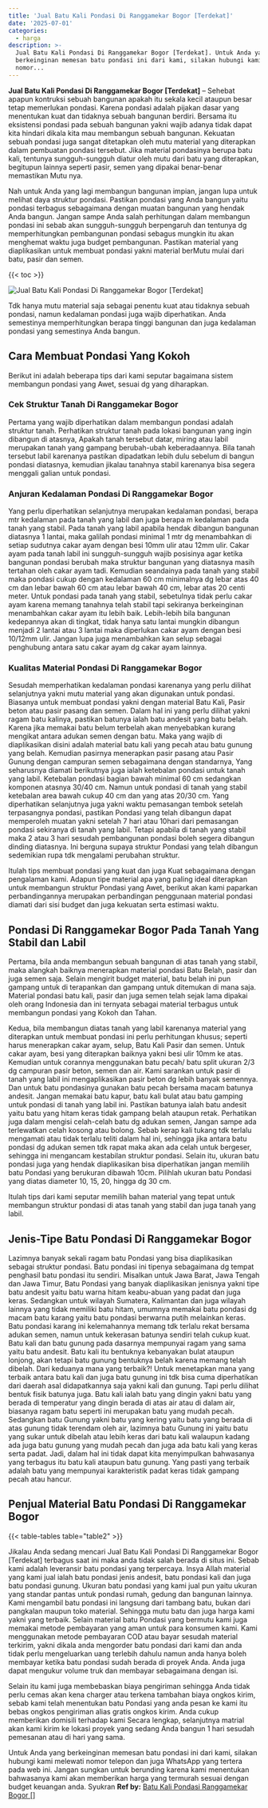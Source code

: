 ```yaml
---
title: 'Jual Batu Kali Pondasi Di Ranggamekar Bogor [Terdekat]'
date: '2025-07-01'
categories:
  - harga
description: >-
  Jual Batu Kali Pondasi Di Ranggamekar Bogor [Terdekat]. Untuk Anda yang
  berkeinginan memesan batu pondasi ini dari kami, silakan hubungi kami melewati
  nomor...
---
```


**Jual Batu Kali Pondasi Di Ranggamekar Bogor \[Terdekat\]** – Sehebat apapun kontruksi sebuah bangunan apakah itu sekala kecil ataupun besar tetap memerlukan pondasi. Karena pondasi adalah pijakan dasar yang menentukan kuat dan tidaknya sebuah bangunan berdiri. Bersama itu eksistensi pondasi pada sebuah bangunan yakni wajib adanya tidak dapat kita hindari dikala kita mau membangun sebuah bangunan. Kekuatan sebuah pondasi juga sangat ditetapkan oleh mutu material yang diterapkan dalam pembuatan pondasi tersebut. Jika material pondasinya berupa batu kali, tentunya sungguh-sungguh diatur oleh mutu dari batu yang diterapkan, begitupun lainnya seperti pasir, semen yang dipakai benar-benar memastikan Mutu nya.

Nah untuk Anda yang lagi membangun bangunan impian, jangan lupa untuk melihat daya struktur pondasi. Pastikan pondasi yang Anda bangun yaitu pondasi terbagus sebagaimana dengan muatan bangunan yang hendak Anda bangun. Jangan sampe Anda salah perhitungan dalam membangun pondasi ini sebab akan sungguh-sungguh berpengaruh dan tentunya dg memperhitungkan pembangunan pondasi sebagus mungkin itu akan menghemat waktu juga budget pembangunan. Pastikan material yang diaplikasikan untuk membuat pondasi yakni material berMutu mulai dari batu, pasir dan semen.

{{< toc >}}

![Jual Batu Kali Pondasi Di Ranggamekar Bogor [Terdekat]](/images/jual-batu-kali-33.png)

Tdk hanya mutu material saja sebagai penentu kuat atau tidaknya sebuah pondasi, namun kedalaman pondasi juga wajib diperhatikan. Anda semestinya memperhitungkan berapa tinggi bangunan dan juga kedalaman pondasi yang semestinya Anda bangun.

## Cara Membuat Pondasi Yang Kokoh

Berikut ini adalah beberapa tips dari kami seputar bagaimana sistem membangun pondasi yang Awet, sesuai dg yang diharapkan.

### Cek Struktur Tanah Di Ranggamekar Bogor

Pertama yang wajib diperhatikan dalam membangun pondasi adalah struktur tanah. Perhatikan struktur tanah pada lokasi bangunan yang ingin dibangun di atasnya, Apakah tanah tersebut datar, miring atau labil merupakan tanah yang gampang berubah-ubah keberadaannya. Bila tanah tersebut labil karenanya pastikan dipadatkan lebih dulu sebelum di bangun pondasi diatasnya, kemudian jikalau tanahnya stabil karenanya bisa segera menggali galian untuk pondasi.

### Anjuran Kedalaman Pondasi Di Ranggamekar Bogor

Yang perlu diperhatikan selanjutnya merupakan kedalaman pondasi, berapa mtr kedalaman pada tanah yang labil dan juga berapa m kedalaman pada tanah yang stabil. Pada tanah yang labil apabila hendak dibangun bangunan diatasnya 1 lantai, maka galilah pondasi minimal 1 mtr dg menambahkan di setiap sudutnya cakar ayam dengan besi 10mm ulir atau 12mm ulir. Cakar ayam pada tanah labil ini sungguh-sungguh wajib posisinya agar ketika bangunan pondasi berubah maka struktur bangunan yang diatasnya masih tertahan oleh cakar ayam tadi. Kemudian seandainya pada tanah yang stabil maka pondasi cukup dengan kedalaman 60 cm minimalnya dg lebar atas 40 cm dan lebar bawah 60 cm atau lebar bawah 40 cm, lebar atas 20 centi meter. Untuk pondasi pada tanah yang stabil, sebetulnya tidak perlu cakar ayam karena memang tanahnya telah stabil tapi sekiranya berkeinginan menambahkan cakar ayam itu lebih baik. Lebih-lebih bila bangunan kedepannya akan di tingkat, tidak hanya satu lantai mungkin dibangun menjadi 2 lantai atau 3 lantai maka diperlukan cakar ayam dengan besi 10/12mm ulir. Jangan lupa juga menambahkan kan selup sebagai penghubung antara satu cakar ayam dg cakar ayam lainnya.

### Kualitas Material Pondasi Di Ranggamekar Bogor

Sesudah memperhatikan kedalaman pondasi karenanya yang perlu dilihat selanjutnya yakni mutu material yang akan digunakan untuk pondasi. Biasanya untuk membuat pondasi yakni dengan material Batu Kali, Pasir beton atau pasir pasang dan semen. Dalam hal ini yang perlu dilihat yakni ragam batu kalinya, pastikan batunya ialah batu andesit yang batu belah. Karena jika memakai batu belum terbelah akan menyebabkan kurang mengikat antara adukan semen dengan batu. Maka yang wajib di diaplikasikan disini adalah material batu kali yang pecah atau batu gunung yang belah. Kemudian pasirnya menerapkan pasir pasang atau Pasir Gunung dengan campuran semen sebagaimana dengan standarnya, Yang seharusnya diamati berikutnya juga ialah ketebalan pondasi untuk tanah yang labil. Ketebalan pondasi bagian bawah minimal 60 cm sedangkan komponen atasnya 30/40 cm. Namun untuk pondasi di tanah yang stabil ketebalan area bawah cukup 40 cm dan yang atas 20/30 cm. Yang diperhatikan selanjutnya juga yakni waktu pemasangan tembok setelah terpasangnya pondasi, pastikan Pondasi yang telah dibangun dapat memperoleh muatan yakni setelah 7 hari atau 10hari dari pemasangan pondasi sekiranya di tanah yang labil. Tetapi apabila di tanah yang stabil maka 2 atau 3 hari sesudah pembangunan pondasi boleh segera dibangun dinding diatasnya. Ini berguna supaya struktur Pondasi yang telah dibangun sedemikian rupa tdk mengalami perubahan struktur.

Itulah tips membuat pondasi yang kuat dan juga Kuat sebagaimana dengan pengalaman kami. Adapun tipe material apa yang paling ideal diterapkan untuk membangun struktur Pondasi yang Awet, berikut akan kami paparkan perbandingannya merupakan perbandingan penggunaan material pondasi diamati dari sisi budget dan juga kekuatan serta estimasi waktu.

## Pondasi Di Ranggamekar Bogor Pada Tanah Yang Stabil dan Labil

Pertama, bila anda membangun sebuah bangunan di atas tanah yang stabil, maka alangkah baiknya menerapkan material pondasi Batu Belah, pasir dan juga semen saja. Selain mengirit budget material, batu belah ini pun gampang untuk di terapankan dan gampang untuk ditemukan di mana saja. Material pondasi batu kali, pasir dan juga semen telah sejak lama dipakai oleh orang Indonesia dan ini ternyata sebagai material terbagus untuk membangun pondasi yang Kokoh dan Tahan.

Kedua, bila membangun diatas tanah yang labil karenanya material yang diterapkan untuk membuat pondasi ini perlu perhitungan khusus; seperti harus menerapkan cakar ayam, selup, Batu Kali Pasir dan semen. Untuk cakar ayam, besi yang diterapkan baiknya yakni besi ulir 10mm ke atas. Kemudian untuk corannya menggunakan batu pecah/ batu split ukuran 2/3 dg campuran pasir beton, semen dan air. Kami sarankan untuk pasir di tanah yang labil ini mengaplikasikan pasir beton dg lebih banyak semennya. Dan untuk batu pondasinya gunakan batu pecah bersama macam batunya andesit. Jangan memakai batu kapur, batu kali bulat atau batu gamping untuk pondasi di tanah yang labil ini. Pastikan batunya ialah batu andesit yaitu batu yang hitam keras tidak gampang belah ataupun retak. Perhatikan juga dalam mengisi celah-celah batu dg adukan semen, Jangan sampe ada terlewatkan celah kosong atau bolong. Sebab kerap kali tukang tdk terlalu mengamati atau tidak terlalu teliti dalam hal ini, sehingga jika antara batu pondasi dg adukan semen tdk rapat maka akan ada celah untuk bergeser, sehingga ini mengancam kestabilan struktur pondasi. Selain itu, ukuran batu pondasi juga yang hendak diaplikasikan bisa diperhatikan jangan memilih batu Pondasi yang berukuran dibawah 10cm. Pilihlah ukuran batu Pondasi yang diatas diameter 10, 15, 20, hingga dg 30 cm.

Itulah tips dari kami seputar memilih bahan material yang tepat untuk membangun struktur pondasi di atas tanah yang stabil dan juga tanah yang labil.

## Jenis-Tipe Batu Pondasi Di Ranggamekar Bogor

Lazimnya banyak sekali ragam batu Pondasi yang bisa diaplikasikan sebagai struktur pondasi. Batu pondasi ini tipenya sebagaimana dg tempat penghasil batu pondasi itu sendiri. Misalkan untuk Jawa Barat, Jawa Tengah dan Jawa Timur, Batu Pondasi yang banyak diaplikasikan jenisnya yakni tipe batu andesit yaitu batu warna hitam keabu-abuan yang padat dan juga keras. Sedangkan untuk wilayah Sumatera, Kalimantan dan juga wilayah lainnya yang tidak memiliki batu hitam, umumnya memakai batu pondasi dg macam batu karang yaitu batu pondasi berwarna putih melainkan keras. Batu pondasi karang ini kelemahannya memang tdk terlalu rekat bersama adukan semen, namun untuk kekerasan batunya sendiri telah cukup kuat. Batu kali dan batu gunung pada dasarnya mempunyai ragam yang sama yaitu batu andesit. Batu kali itu bentuknya kebanyakan bulat ataupun lonjong, akan tetapi batu gunung bentuknya belah karena memang telah dibelah. Dari keduanya mana yang terbaik?! Untuk menetapkan mana yang terbaik antara batu kali dan juga batu gunung ini tdk bisa cuma diperhatikan dari daerah asal didapatkannya saja yakni kali dan gunung. Tapi perlu dilihat bentuk fisik batunya juga. Batu kali ialah batu yang dingin yakni batu yang berada di temperatur yang dingin berada di atas air atau di dalam air, biasanya ragam batu seperti ini merupakan batu yang mudah pecah. Sedangkan batu Gunung yakni batu yang kering yaitu batu yang berada di atas gunung tidak terendam oleh air, lazimnya batu Gunung ini yaitu batu yang sukar untuk dibelah atau lebih keras dari batu kali walaupun kadang ada juga batu gunung yang mudah pecah dan juga ada batu kali yang keras serta padat. Jadi, dalam hal ini tidak dapat kita menyimpulkan bahwasanya yang terbagus itu batu kali ataupun batu gunung. Yang pasti yang terbaik adalah batu yang mempunyai karakteristik padat keras tidak gampang pecah atau hancur.

## Penjual Material Batu Pondasi Di Ranggamekar Bogor

{{< table-tables table="table2" >}}

Jikalau Anda sedang mencari Jual Batu Kali Pondasi Di Ranggamekar Bogor \[Terdekat\] terbagus saat ini maka anda tidak salah berada di situs ini. Sebab kami adalah leveransir batu pondasi yang terpercaya. Insya Allah material yang kami jual ialah batu pondasi jenis andesit, batu pondasi kali dan juga batu pondasi gunung. Ukuran batu pondasi yang kami jual pun yaitu ukuran yang standar pantas untuk pondasi rumah, gedung dan bangunan lainnya. Kami mengambil batu pondasi ini langsung dari tambang batu, bukan dari pangkalan maupun toko material. Sehingga mutu batu dan juga harga kami yakni yang terbaik. Selain material batu Pondasi yang bermutu kami juga memakai metode pembayaran yang aman untuk para konsumen kami. Kami menggunakan metode pembayaran COD atau bayar sesudah material terkirim, yakni dikala anda mengorder batu pondasi dari kami dan anda tidak perlu mengeluarkan uang terlebih dahulu namun anda hanya boleh membayar ketika batu pondasi sudah berada di proyek Anda. Anda juga dapat mengukur volume truk dan membayar sebagaimana dengan isi.

Selain itu kami juga membebaskan biaya pengiriman sehingga Anda tidak perlu cemas akan kena charger atau terkena tambahan biaya ongkos kirim, sebab kami telah menentukan batu Pondasi yang anda pesan ke kami itu bebas ongkos pengiriman alias gratis ongkos kirim. Anda cukup memberikan domisili terhadap kami Secara lengkap, selanjutnya matrial akan kami kirim ke lokasi proyek yang sedang Anda bangun 1 hari sesudah pemesanan atau di hari yang sama.

Untuk Anda yang berkeinginan memesan batu pondasi ini dari kami, silakan hubungi kami melewati nomor telepon dan juga WhatsApp yang tertera pada web ini. Jangan sungkan untuk berunding karena kami menentukan bahwasanya kami akan memberikan harga yang termurah sesuai dengan budget keuangan anda. Syukran
**Ref by:** [Batu Kali Pondasi Ranggamekar Bogor []](https://id.wikipedia.org/wiki/Batu)
